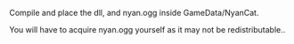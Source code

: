 Compile and place the dll, and nyan.ogg inside GameData/NyanCat.

You will have to acquire nyan.ogg yourself as it may not be redistributable..
